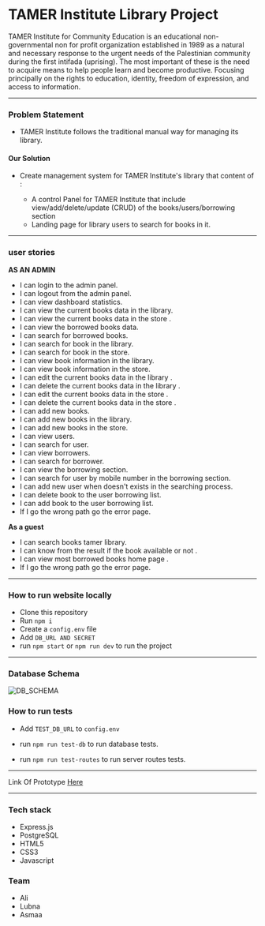 # TAMER Institute Library Project 

TAMER Institute for Community Education is an educational non-governmental non for profit organization established in 1989 as a natural and necessary response to the urgent needs of the Palestinian community during the first intifada (uprising). The most important of these is the need to acquire means to help people learn and become productive. Focusing principally on the rights to education, identity, freedom of expression, and access to information.

 ---------------------------
### Problem Statement

* TAMER Institute follows the traditional manual way for managing its library.


#### Our Solution 

* Create management system for TAMER Institute's library that content of :

  * A control Panel for TAMER Institute that include view/add/delete/update (CRUD) of the books/users/borrowing section
  * Landing page for library users to search for books in it.

 ---------------------------
 
 ### user stories
**AS AN ADMIN**
 
* I can login to the admin panel.
* I can logout from the admin panel.
* I can view dashboard statistics. 
* I can view the current books data in the library. 
* I can view the current books data in the store . 
* I can view the borrowed books data. 
* I can search for borrowed books.
* I can  search for book in the library.
* I can  search for book in the store.
* I can view book information in the library.
* I can view book information in the store.
* I can edit the current books data  in the library .
* I can delete the current books data  in the library .
* I can edit the current books data  in the store .
* I can delete the current books data  in the store .
* I can add new books.
* I can add new books in the library.
* I can add new books in the store.
* I can view users.
* I can search for user.
* I can view borrowers.
* I can search for borrower.
* I can view the borrowing section.
* I can search for user by mobile number in the borrowing section.
* I can add new user when doesn't exists in the searching process.
* I can delete book to the user borrowing list.
* I can add book to the user borrowing list.
* If I go the wrong path go the error page.

**As a guest**

* I can search books tamer library.
* I can know from the result if the book available or not .
* I can view most borrowed books home page .
* If I go the wrong path  go the error page.


 --------------------------- 
 
### How to run website locally 
- Clone this repository
- Run ```npm i```
- Create a ```config.env``` file
- Add ```DB_URL AND SECRET``` 
- run ```npm start``` or ```npm run dev``` to run the project

 ---------------------------
 
 ### Database Schema
 ![DB_SCHEMA](https://files.gitter.im/lubnaabd/et3f/db2.png)


### How to run tests
- Add ```TEST_DB_URL``` to ```config.env``` 

- run ```npm run test-db``` to run database tests.
- run ```npm run test-routes``` to run server routes tests.
 ---------------------------
Link Of Prototype [Here ](https://www.figma.com/proto/bvtedIRRYAB3T86hrSEtJiKz/tamer-project?node-id=119%3A64&scaling=min-zoom&redirected=1)

 ---------------------------
### Tech stack
- Express.js
- PostgreSQL
- HTML5
- CSS3
- Javascript

### Team
- Ali
- Lubna
- Asmaa
